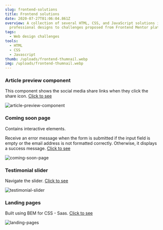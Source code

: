 ```yaml
---
slug: frontend-solutions
title: Frontend solutions
date: 2020-07-27T01:06:04.861Z
overview: A collection of several HTML, CSS, and JavaScript solutions in
  professional designs to challenges proposed from Frontend Mentor platform.
tags:
  - Web design challenges
tools:
  - HTML
  - CSS
  - Javascript
thumb: /uploads/frontend-thumnail.webp
img: /uploads/frontend-thumnail.webp
---
```

### Article preview component

This component shows the social media share links when they click the share icon. [Click to see](https://tanismith.github.io/article-preview-component/)

![article-preview-component](/uploads/article-component.webp "article-preview-component")

### Coming soon page

Contains interactive elements.

Receive an error message when the form is submitted if the input field is empty or the email address is not formatted correctly. Otherwise, it displays a success message. [Click to see](https://tanismith.github.io/comming-soon-page/)

![coming-soon-page](/uploads/comming-soon-page-1.webp "coming-soon-page")

### Testimonial slider

Navigate the slider. [Click to see](https://tanismith.github.io/testimonial-slider/)

![testimonial-slider](/uploads/slider-component.webp "testimonial-slider")

### Landing pages

Built using BEM for CSS - Saas. [Click to see](https://tanismith.github.io/huddle-landing-page/)

![landing-pages](/uploads/landing-pages.webp "landing-pages")